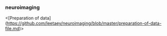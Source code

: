 ### neuroimaging


<[Preparation of data] (https://github.com/leetaey/neuroimaging/blob/master/preparation-of-data-file.md)>
